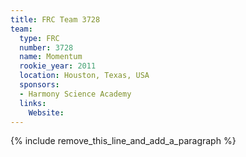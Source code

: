 ```yaml
---
title: FRC Team 3728
team:
  type: FRC
  number: 3728
  name: Momentum
  rookie_year: 2011
  location: Houston, Texas, USA
  sponsors:
  - Harmony Science Academy
  links:
    Website:
---
```


{% include remove_this_line_and_add_a_paragraph %}